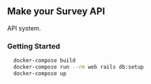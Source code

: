 ## Make your Survey API

API system.

### Getting Started

```bash
  docker-compose build
  docker-compose run --rm web rails db:setup
  docker-compose up
```
